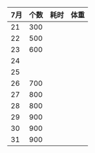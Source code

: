 |7月   |个数   |耗时   |体重   |
| ------------ | ------------ | ------------ |------------ |
| 21 | 300  |   |    |
| 22 | 500  |   |    |
| 23 | 600  |   |    |
| 24 |   |   |    |
| 25 |   |   |    |
| 26 | 700  |   |    |
| 27 | 800  |   |    |
| 28 | 800  |   |    |
| 29 | 900  |   |    |
| 30 | 900  |   |    |
| 31 | 900  |   |    |
